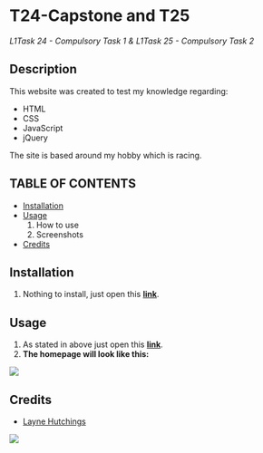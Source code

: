 # T24-Capstone and T25
*L1Task 24 - Compulsory Task 1 & L1Task 25 - Compulsory Task 2*

## Description

This website was created to test my knowledge regarding:

* HTML
* CSS
* JavaScript
* jQuery

The site is based around my hobby which is racing.

## TABLE OF CONTENTS
- [Installation](#installation)
- [Usage](#usage)
  1. How to use
  1. Screenshots
- [Credits](#credits)

## Installation
1. Nothing to install, just open this <a target="_blank" href="https://layne74.github.io/T24-Capstone/index.html">**link**</a>.

## Usage
1. As stated in above just open this <a target="_blank" href="https://layne74.github.io/T24-Capstone/index.html">**link**</a>.
1. **The homepage will look like this:**
<img src="https://imgur.com/4iSqfv3">

## Credits
- <a href="https://github.com/layne74">Layne Hutchings</a>
<img src="https://avatars3.githubusercontent.com/u/68440534?s=96&v=4">
